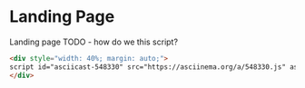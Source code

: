 # Landing Page

Landing page TODO - how do we this script?

```html
<div style="width: 40%; margin: auto;">
script id="asciicast-548330" src="https://asciinema.org/a/548330.js" async data-autoplay="true" data-speed="32"></script>
</div>
```
